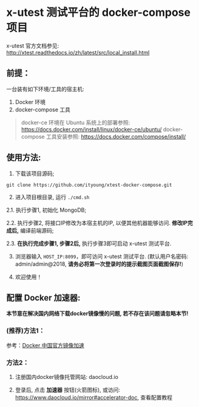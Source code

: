 # x-utest 测试平台的 docker-compose 项目

x-utest 官方文档参见: http://xtest.readthedocs.io/zh/latest/src/local_install.html

## 前提：

一台装有如下环境/工具的宿主机:

1. Docker 环境
2. docker-compose 工具

> docker-ce 环境在 Ubuntu 系统上的部署参照: https://docs.docker.com/install/linux/docker-ce/ubuntu/
> docker-compose 工具安装参照: https://docs.docker.com/compose/install/

## 使用方法:

1. 下载该项目源码;

```
git clone https://github.com/ityoung/xtest-docker-compose.git
```

2. 进入项目根目录, 运行 `./cmd.sh`

2.1. 执行步骤1, 初始化 MongoDB;

2.2. 执行步骤2, 将接口IP修改为本宿主机的IP, 以便其他机器能够访问. **修改IP完成后,** 编译前端源码;

2.3. **在执行完成步骤1, 步骤2后,** 执行步骤3即可启动 x-utest 测试平台.

3. 浏览器输入 `HOST_IP:8099`，即可访问 x-utest 测试平台. (默认用户名密码: admin/admin@2018, **请务必将第一次登录时的提示截图页面截图保存!**)

4. 欢迎使用！

## 配置 Docker 加速器:

**本节意在解决国内网络下载docker镜像慢的问题, 若不存在该问题请忽略本节!**

### (推荐)方法1：

参考：[Docker 中国官方镜像加速](https://www.docker-cn.com/registry-mirror)

### 方法2：

1. 注册国内docker镜像托管网站: daocloud.io

2. 登录后, 点击 **加速器** 按钮(火箭图标), 或访问: https://www.daocloud.io/mirror#accelerator-doc, 查看配置教程
